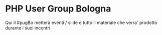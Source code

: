 # PHP User Group Bologna

Qui il #pugBo metterà eventi / slide e tutto il materiale che verra' prodotto durante i suoi incontri

